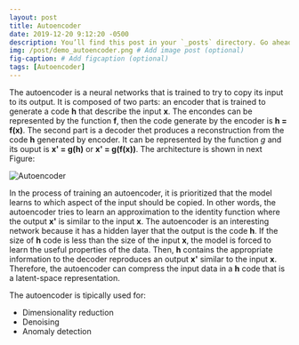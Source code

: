 ```yaml
---
layout: post
title: Autoencoder
date: 2019-12-20 9:12:20 -0500
description: You’ll find this post in your `_posts` directory. Go ahead and edit it and re-build the site to see your changes. # Add post description (optional)
img: /post/demo_autoencoder.png # Add image post (optional)
fig-caption: # Add figcaption (optional)
tags: [Autoencoder]
---
```


The autoencoder is a neural networks that is trained to try to copy its input to its output. It is composed of two parts: an encoder that is trained to generate a code <b>h</b> that describe the input <b>x</b>. The encondes can be represented by the function <b>f</b>, then the code generate by the encoder is <b>h = f(x)</b>. The second part is a decoder thet produces a reconstruction from the code <b>h</b> generated by encoder. It can be represented by the function $g$ and its ouput is <b>x' = g(h)</b> or <b>x' = g(f(x))</b>. The architecture is shown in next Figure:

![Autoencoder]({{site.baseurl}}/assets/img/post/autoencoder.png)

In the process of training an autoencoder, it is prioritized that the model learns to which aspect of the input should be copied. In other words, the autoencoder tries to learn an approximation to the identity function where the output <b>x'</b> is similar to the input <b>x</b>. 
The autoencoder is an interesting network because it has a hidden layer that the output is the code <b>h</b>. If the size of <b>h</b> code is less than the size of the input <b>x</b>, the model is forced to learn the useful properties of the data. Then, <b>h</b> contains the appropriate information to the decoder reproduces an output <b>x'</b> similar to the input <b>x</b>. Therefore, the autoencoder can compress the input data in a <b>h</b> code that is a latent-space representation.

The autoencoder is tipically  used for:
<ul>
  <li>Dimensionality reduction</li>
  <li>Denoising</li>
  <li>Anomaly detection</li>
</ul>
